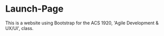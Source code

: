 # Launch-Page
This is a website using Bootstrap for the ACS 1920, 'Agile Development & UX/UI', class.

